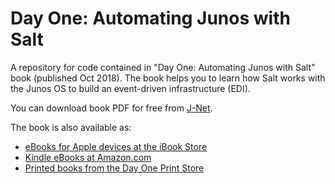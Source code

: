 # Day One: Automating Junos with Salt

A repository for code contained in "Day One: Automating Junos with Salt" book (published Oct 2018).
The book helps you to learn how Salt works with the Junos OS to build an event-driven infrastructure (EDI).

You can download book PDF for free from [J-Net](https://www.juniper.net/us/en/training/jnbooks/day-one/automating-junos-with-salt).

The book is also available as:
- [eBooks for Apple devices at the iBook Store](https://itunes.apple.com/us/book/day-one-automating-junos-with-salt/id1439840090?mt=11)
- [Kindle eBooks at Amazon.com](https://www.amazon.com/dp/B07JX88JQT)
- [Printed books from the Day One Print Store](http://store.vervante.com/c/v/V4081805017.html)
